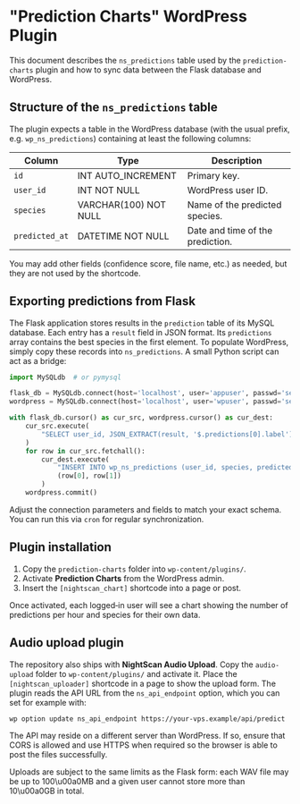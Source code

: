 # "Prediction Charts" WordPress Plugin

This document describes the `ns_predictions` table used by the `prediction-charts` plugin and how to sync data between the Flask database and WordPress.

## Structure of the `ns_predictions` table

The plugin expects a table in the WordPress database (with the usual prefix, e.g. `wp_ns_predictions`) containing at least the following columns:

| Column      | Type        | Description                         |
| ----------- | ----------- | ----------------------------------- |
| `id`        | INT AUTO_INCREMENT | Primary key. |
| `user_id`   | INT NOT NULL | WordPress user ID. |
| `species`   | VARCHAR(100) NOT NULL | Name of the predicted species. |
| `predicted_at` | DATETIME NOT NULL | Date and time of the prediction. |

You may add other fields (confidence score, file name, etc.) as needed, but they are not used by the shortcode.

## Exporting predictions from Flask

The Flask application stores results in the `prediction` table of its MySQL database. Each entry has a `result` field in JSON format. Its `predictions` array contains the best species in the first element. To populate WordPress, simply copy these records into `ns_predictions`. A small Python script can act as a bridge:

```python
import MySQLdb  # or pymysql

flask_db = MySQLdb.connect(host='localhost', user='appuser', passwd='secret', db='nightscan')
wordpress = MySQLdb.connect(host='localhost', user='wpuser', passwd='secret', db='wordpress')

with flask_db.cursor() as cur_src, wordpress.cursor() as cur_dest:
    cur_src.execute(
        "SELECT user_id, JSON_EXTRACT(result, '$.predictions[0].label') AS species FROM prediction"
    )
    for row in cur_src.fetchall():
        cur_dest.execute(
            "INSERT INTO wp_ns_predictions (user_id, species, predicted_at) VALUES (%s, %s, NOW())",
            (row[0], row[1])
        )
    wordpress.commit()
```

Adjust the connection parameters and fields to match your exact schema. You can run this via `cron` for regular synchronization.

## Plugin installation

1. Copy the `prediction-charts` folder into `wp-content/plugins/`.
2. Activate **Prediction Charts** from the WordPress admin.
3. Insert the `[nightscan_chart]` shortcode into a page or post.

Once activated, each logged‑in user will see a chart showing the number of predictions per hour and species for their own data.

## Audio upload plugin

The repository also ships with **NightScan Audio Upload**. Copy the
`audio-upload` folder to `wp-content/plugins/` and activate it. Place the
`[nightscan_uploader]` shortcode in a page to show the upload form. The
plugin reads the API URL from the `ns_api_endpoint` option, which you can
set for example with:

```bash
wp option update ns_api_endpoint https://your-vps.example/api/predict
```

The API may reside on a different server than WordPress. If so, ensure
that CORS is allowed and use HTTPS when required so the browser is able to
post the files successfully.

Uploads are subject to the same limits as the Flask form: each WAV file
may be up to 100\u00a0MB and a given user cannot store more than
10\u00a0GB in total.
